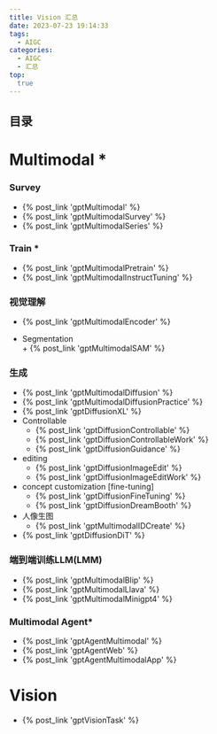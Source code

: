 ```yaml
---
title: Vision 汇总
date: 2023-07-23 19:14:33
tags:
  - AIGC
categories: 
  - AIGC
  - 汇总  
top:
  true
---
```


<p></p>
<!-- more -->

## 目录
<!-- toc -->

# Multimodal *
### Survey
+ {% post_link 'gptMultimodal' %} 
+ {% post_link 'gptMultimodalSurvey' %}
+ {% post_link 'gptMultimodalSeries' %}  


### Train  *
+ {% post_link 'gptMultimodalPretrain' %}  
+ {% post_link 'gptMultimodalInstructTuning' %}  


### 视觉理解
+ {% post_link 'gptMultimodalEncoder' %} 
	
+ Segmentation   
	  + {% post_link 'gptMultimodalSAM' %}  


### 生成
  + {% post_link 'gptMultimodalDiffusion' %}   
  + {% post_link 'gptMultimodalDiffusionPractice' %}  
  + {% post_link 'gptDiffusionXL' %}   
  + Controllable  
    + {% post_link 'gptDiffusionControllable' %} 
    + {% post_link 'gptDiffusionControllableWork' %}
    + {% post_link 'gptDiffusionGuidance' %}
  + editing
    + {% post_link 'gptDiffusionImageEdit' %}   
    + {% post_link 'gptDiffusionImageEditWork' %}   
  + concept customization [fine-tuning]
    + {% post_link 'gptDiffusionFineTuning' %}   
    + {% post_link 'gptDiffusionDreamBooth' %}    
  + 人像生图
    + {% post_link 'gptMultimodalIDCreate' %}     
  + {% post_link 'gptDiffusionDiT' %}   

### 端到端训练LLM(LMM) 
+ {% post_link 'gptMultimodalBlip' %} 
+ {% post_link 'gptMultimodalLlava' %}  
+ {% post_link 'gptMultimodalMinigpt4' %}    


### Multimodal Agent*
  + {% post_link 'gptAgentMultimodal' %}  
  + {% post_link 'gptAgentWeb' %}  
  + {% post_link 'gptAgentMultimodalApp' %}  

# Vision
+ {% post_link 'gptVisionTask' %}  

